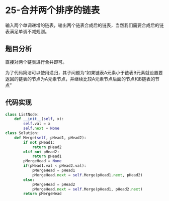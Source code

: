 # 25-合并两个排序的链表

输入两个单调递增的链表，输出两个链表合成后的链表，当然我们需要合成后的链表满足单调不减规则。

## 题目分析

直接对两个链表进行合并即可。

为了代码简洁可以使用递归，其子问题为“如果链表A元素小于链表B元素就设置要返回的链表的节点为A元素节点，并继续比较A元素节点后面的节点和B链表的节点”

## 代码实现

```python
class ListNode:
    def __init__(self, x):
        self.val = x
        self.next = None
class Solution:
    def Merge(self, pHead1, pHead2):
        if not pHead1:
            return pHead2
        elif not pHead2:
            return pHead1
        pMergeHead = None
        if(pHead1.val < pHead2.val):
            pMergeHead = pHead1
            pMergeHead.next = self.Merge(pHead1.next, pHead2)
        else:
            pMergeHead = pHead2
            pMergeHead.next = self.Merge(pHead1, pHead2.next)
        return pMergeHead
```

